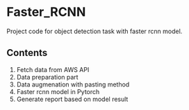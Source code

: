 # Faster_RCNN
Project code for object detection task with faster rcnn model.

## Contents
1. Fetch data from AWS API
2. Data preparation part
3. Data augmenation with pasting method
4. Faster rcnn model in Pytorch
5. Generate report based on model result
